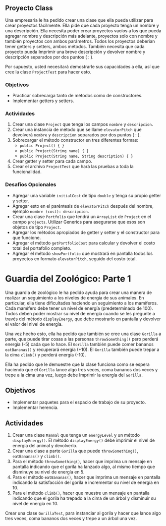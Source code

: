 ## Proyecto Class

Una empresaria le ha pedido crear una clase que ella pueda utilizar para crear proyectos fácilmente. Ella pide que cada proyecto tenga un nombre y una descripción. Ella necesita poder crear proyectos vacíos a los que pueda agregar nombre y descripción más adelante, proyectos solo con nombre y también proyectos con ambos parámetros. Todos los proyectos deberían tener getters y setters, ambos métodos. También necesita que cada proyecto pueda Imprimir una breve descripción y devolver nombre y descripción separados por dos puntos ( : ).

Por supuesto, usted necesitará demostrarle sus capacidades a ella, así que cree la clase `ProjectTest` para hacer esto.

### Objetivos

- Practicar sobrecarga tanto de métodos como de constructores.
- Implementar getters y setters.

### Actividades

1. Crear una clase `Project` que tenga los campos `nombre` y `descripcion`.
2. Crear una instancia de método que se llame `elevatorPitch` que devolverá `nombre` y `descripcion` separados por dos puntos ( : ).
3. Sobrecargar el método constructor en tres diferentes formas:
    - `public Project() { }`
    - `public Project(String name) { }`
    - `public Project(String name, String description) { }`
4. Crear getter y setter para cada campo.
5. Crear el archivo `ProjectTest` que hará las pruebas a toda la funcionalidad.

### Desafíos Opcionales

- Agregar una variable `initialCost` de tipo `double` y tenga su propio getter y setter.
- Agregar esto en el paréntesis de `elevatorPitch` después del nombre, ejemplo `nombre (cost): descripcion`.
- Crear una clase `Portfolio` que tendrá un `ArrayList` de `Project` en el campo `projects`. Utilizar Generics para asegurarse que esos son objetos de tipo `Project`.
- Agregar los métodos apropiados de getter y setter y el constructor para que funcione.
- Agregar el método `getPortfolioCost` para calcular y devolver el costo total del portafolio completo.
- Agregar el método `showPortfolio` que mostrará en pantalla todos los proyectos en formato `elevatorPitch`, seguido del costo total.





# Guardia del Zoológico: Parte 1

Una guardia de zoológico le ha pedido ayuda para crear una manera de realizar un seguimiento a los niveles de energía de sus animales. En particular, ella tiene dificultades haciendo un seguimiento a los mamíferos. Cada mamífero debe tener un nivel de energía (predeterminado de 100). Todos deben poder mostrar su nivel de energía cuando se les pregunte a través del método `displayEnergy`, que debe mostrarlo en pantalla y devolver el valor del nivel de energía.

Una vez hecho esto, ella ha pedido que también se cree una clase `Gorilla` a parte, que puede tirar cosas a las personas `throwSomething()` pero perderá energía (-5) cada que lo hace. El `Gorilla` también puede comer bananos `eatBananas()` y recuperará energía (+10). El `Gorilla` también puede trepar a la cima `climb()` y perderá energía (-10).

Ella ha pedido que le demuestre que la clase funciona como se espera haciendo que el `Gorilla` lance algo tres veces, coma bananos dos veces y trepe a la cima una vez, luego debe Imprimir la energía del `Gorilla`.

## Objetivos

- Implementar paquetes para el espacio de trabajo de su proyecto.
- Implementar herencia.

## Actividades

1. Crear una clase `Mammal` que tenga un `energyLevel` y un método `displayEnergy()`. El método `displayEnergy()` debe imprimir el nivel de energía del animal y devolverlo.
2. Crear una clase a parte `Gorilla` que puede `throwSomething()`, `eatBananas()` y `climb()`.
3. Para el método `throwSomething()`, hacer que imprima un mensaje en pantalla indicando que el gorila ha lanzado algo, al mismo tiempo que disminuye su nivel de energía en 5.
4. Para el método `eatBananas()`, hacer que imprima un mensaje en pantalla indicando la satisfacción del gorila e incrementar su nivel de energía en 10.
5. Para el método `climb()`, hacer que muestre un mensaje en pantalla indicando que el gorila ha trepado a la cima de un árbol y disminuir su nivel de energía en 10.

Crear una clase `GorillaTest`, para instanciar al gorila y hacer que lance algo tres veces, coma bananos dos veces y trepe a un árbol una vez.
